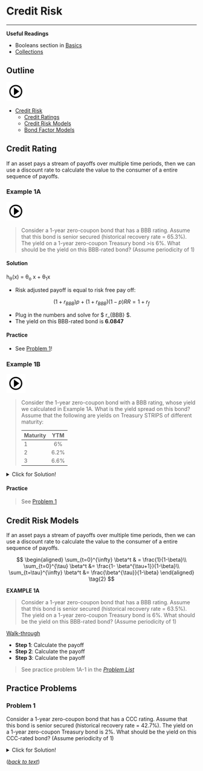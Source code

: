 # Credit Risk

---

**Useful Readings**

- Booleans section in [Basics](basics.ipynb)  
- [Collections](collections.ipynb) 

## Outline

[![alt text](./pic/test2.png)](https://use.vg/i2TvPm)

- [Credit Risk](#credit-cisk)  
  - [Credit Ratings](#credit-ratings)  
  - [Credit Risk Models](#credit-risk-models)  
  - [Bond Factor Models](#bond-factor-models) 

## Credit Rating

If an asset pays a stream of payoffs over multiple time periods, then we
can use a discount rate to calculate the value to the consumer of a entire
sequence of payoffs.

### Example 1A

[![alt text](./pic/test2.png)](https://use.vg/i2TvPm)

>Consider a 1-year zero-coupon bond that has a BBB rating. Assume that this bond is senior secured (historical recovery rate = 65.3%). The yield on a 1-year zero-coupon Treasury bond >is 6%. What should be the yield on this BBB-rated bond? (Assume periodicity of 1)

#### Solution
h<sub>&theta;</sub>(x) = &theta;<sub>o</sub> x + &theta;<sub>1</sub>x

- Risk adjusted payoff is equal to risk free pay off:

 $$
 (1+r_{BBB})p + (1+r_{BBB})(1 - p)RR = 1+r_{f} 
 $$
 
- Plug in the numbers and solve for $ r_{BBB} $. 
- The yield on this BBB-rated bond is **6.0847**

#### Practice
- See [Problem 1](#problem-1)!

### Example 1B

[![alt text](./pic/test2.png)](https://use.vg/i2TvPm)

>Consider the 1-year zero-coupon bond with a BBB rating, whose yield we calculated in Example 1A. What is the yield spread on this bond? Assume that the following are yields on Treasury STRIPS of different maturity:
>
>| Maturity      | YTM           | 
>| ------------- |:-------------:| 
>| 1             | 6%            | 
>| 2             | 6.2%          |
>| 3             | 6.6%          |  


<details>
  <summary>Click for Solution!</summary>

#### Solution
1. The option will not be exercise because the strike price \$112 is higher than market price \$100. You lose the \$4 you paid for the option.
2. In this case, you gain 4 for selling the option.
3. The option will be exercise because the strike price \$112 is lower than market price \$120. You lose the \$4 you paid for the option but gain \$8 (120-112) for exercising the option. 
</details>  

#### Practice
>See [Problem 1](#problem-1)

## Credit Risk Models

If an asset pays a stream of payoffs over multiple time periods, then we
can use a discount rate to calculate the value to the consumer of a entire
sequence of payoffs.

<a id='equation-eq-infinite-sums'></a>
$$
\begin{aligned}
\sum_{t=0}^{\infty} \beta^t & = \frac{1}{1-\beta}\\
\sum_{t=0}^{\tau} \beta^t &= \frac{1- \beta^{\tau+1}}{1-\beta}\\
\sum_{t=\tau}^{\infty} \beta^t &=  \frac{\beta^{\tau}}{1-\beta}
\end{aligned} \tag{2}
$$

<a id='exerciselist-1'></a>

**EXAMPLE 1A**

> Consider a 1-year zero-coupon bond that has a BBB rating. Assume that this bond is senior secured (historical recovery rate = 63.5%). The yield on a 1-year zero-coupon Treasury bond is 6%. What should be the yield on this BBB-rated bond? (Assume periodicity of 1)

[Walk-through](http://www.youtube.com/watch?v=YOUTUBE_VIDEO_ID_HERE)

- **Step 1**: Calculate the payoff 
- **Step 2**: Calculate the payoff 
- **Step 3**: Calculate the payoff

>See practice problem 1A-1 in the [*Problem List*](#problemlist-1)

## Practice Problems

### Problem 1
Consider a 1-year zero-coupon bond that has a CCC rating. Assume that this bond is senior secured (historical recovery rate = 42.7%). The yield on a 1-year zero-coupon Treasury bond is 2%. What should be the yield on this CCC-rated bond? (Assume periodicity of 1)

<details>
  <summary>Click for Solution!</summary>
    
#### Solution

- The yield on this BBB-rated bond is **15.02022**

</details>    

([*back to text*](#example-1a))
